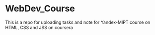 # WebDev_Course
This is a repo for uploading tasks and note for Yandex-MIPT course on HTML, CSS and JSS on coursera

